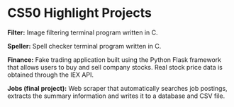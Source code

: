 # CS50 Highlight Projects

**Filter:** Image filtering terminal program written in C.

**Speller:** Spell checker terminal program written in C.

**Finance:** Fake trading application built using the Python Flask framework that allows users to buy and sell company stocks. Real stock price data is obtained through the IEX API.

**Jobs (final project):** Web scraper that automatically searches job postings, extracts the summary information and writes it to a database and CSV file.

